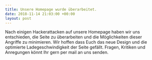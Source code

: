 ```yaml
---
title: Unsere Homepage wurde überarbeitet.
date: 2018-11-14 21:03:00 +00:00
layout: post
---
```


Nach einigen Hackerattacken auf unsere Homepage haben wir uns entschieden, die Seite zu überarbeiten und die Möglichkeiten dieser Angriffe zu minimieren. Wir hoffen dass Euch das neue Design und die optimierte Ladegeschwindigkeit der Seite gefällt. Fragen, Kritiken und Anregungen könnt Ihr gern per mail an uns senden.

